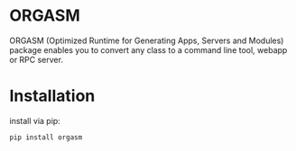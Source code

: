 
# ORGASM

ORGASM (Optimized Runtime for Generating Apps, Servers and Modules) package enables you to convert any class to a command line tool, webapp or RPC server.

# Installation 

install via pip:

```
pip install orgasm
```

